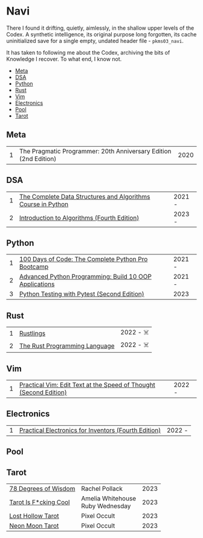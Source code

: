 # Navi
There I found it drifting, quietly, aimlessly, in the shallow upper levels of the Codex. A synthetic intelligence, its original purpose long forgotten, its cache uninitialized save for a single empty, undated header file - `pkms03_navi`.

It has taken to following me about the Codex, archiving the bits of Knowledge I recover. To what end, I know not.

<!-- MarkdownTOC levels="1,2,3" -->

- [Meta](#meta)
- [DSA](#dsa)
- [Python](#python)
- [Rust](#rust)
- [Vim](#vim)
- [Electronics](#electronics)
- [Pool](#pool)
- [Tarot](#tarot)

<!-- /MarkdownTOC -->

## Meta
<table>
    <tr>
        <td>1</td>
        <td>The Pragmatic Programmer: 20th Anniversary Edition (2nd Edition)</td>
        <td>2020</td>
    </tr>
</table>



## DSA
<table>
    <tr>
        <td>1</td>
        <td><a href="https://github.com/jxcrw/navi/tree/main/dsa/complete-dsa-python">The Complete Data Structures and Algorithms Course in Python</a></td>
        <td>2021 - </td>
    </tr>
    <tr>
        <td>2</td>
        <td><a href="https://github.com/jxcrw/navi/tree/main/dsa/intro-to-algos">Introduction to Algorithms (Fourth Edition)</a></td>
        <td>2023 - </td>
    </tr>
</table>



## Python
<table>
    <tr>
        <td>1</td>
        <td><a href="https://github.com/jxcrw/navi/tree/main/python/100-days-of-code">100 Days of Code: The Complete Python Pro Bootcamp</a></td>
        <td>2021 - </td>
    </tr>
    <tr>
        <td>2</td>
        <td><a href="https://github.com/jxcrw/navi/tree/main/python/advanced-python-oop">Advanced Python Programming: Build 10 OOP Applications</a></td>
        <td>2021 - </td>
    </tr>
    <tr>
        <td>3</td>
        <td><a href="https://github.com/jxcrw/navi/tree/main/python/pytest-okken">Python Testing with Pytest (Second Edition)</a></td>
        <td>2023</td>
    </tr>
</table>



## Rust
<table>
    <tr>
        <td>1</td>
        <td><a href="https://github.com/jxcrw/navi/tree/main/rust/rustlings">Rustlings</a></td>
        <td>2022 - ☠️</td>
    </tr>
    <tr>
        <td>2</td>
        <td><a href="https://github.com/jxcrw/navi/tree/main/rust/book">The Rust Programming Language</a></td>
        <td>2022 - ☠️</td>
    </tr>
</table>



## Vim
<table>
    <tr>
        <td>1</td>
        <td><a href="https://github.com/jxcrw/navi/tree/main/vim/practical-vim.md">Practical Vim: Edit Text at the Speed of Thought (Second Edition)</a></td>
        <td>2022 - </td>
    </tr>
</table>



## Electronics
<table>
    <tr>
        <td>1</td>
        <td><a href="https://github.com/jxcrw/navi/tree/main/elec/pefi">Practical Electronics for Inventors (Fourth Edition)</a></td>
        <td>2022 - </td>
    </tr>
</table>



## Pool



## Tarot
<table>
    <tr>
        <td><a href="https://github.com/jxcrw/navi/tree/main/tarot/78_dow.md">78 Degrees of Wisdom</a></td>
        <td>Rachel Pollack</td>
        <td>2023</td>
    </tr>
    <tr>
        <td><a href="https://github.com/jxcrw/navi/tree/main/tarot/tifc.md">Tarot Is F*cking Cool</a></td>
        <td>Amelia Whitehouse<br>Ruby Wednesday</td>
        <td>2023</td>
    </tr>
    <tr>
        <td><a href="https://github.com/jxcrw/navi/tree/main/tarot/lost_hollow.md">Lost Hollow Tarot</a></td>
        <td>Pixel Occult</td>
        <td>2023</td>
    </tr>
    <tr>
        <td><a href="https://github.com/jxcrw/navi/tree/main/tarot/neon_moon.md">Neon Moon Tarot</a></td>
        <td>Pixel Occult</td>
        <td>2023</td>
    </tr>
</table>
